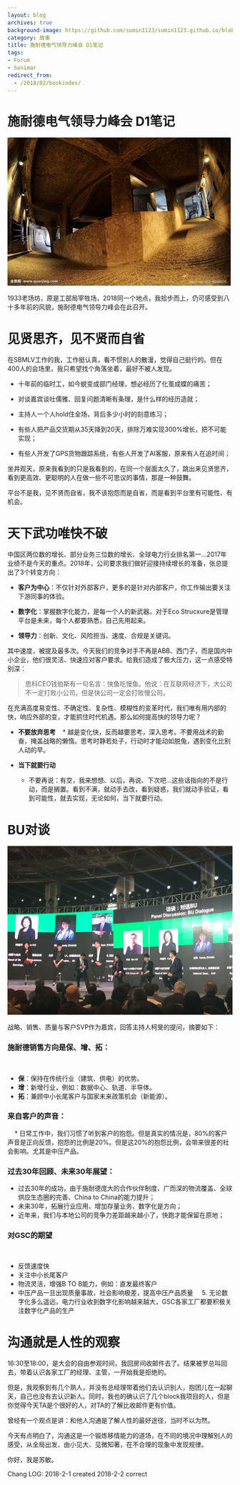 ```yaml
---
layout: blog
archives: true
background-image: https://github.com/sumin1123/sumin1123.github.io/blob/master/style/images/20180110/2078800214.jpg?raw=true
category: 故事
title: 施耐德电气领导力峰会 D1笔记
tags:
- Forum
- Senimar
redirect_from:
  - /2018/02/bookindex/
---
```



# 施耐德电气领导力峰会 D1笔记

![](https://github.com/sumin1123/sumin1123.github.io/blob/master/style/images/20180110/u=4048770817,1153109273&fm=200&gp=0.jpg?raw=true)

1933老场坊，原是工部局宰牲场，2018同一个地点，我拾步而上，仍可感受到八十多年前的风貌，施耐德电气领导力峰会在此召开。


# 见贤思齐，见不贤而自省

在SBMLV工作的我，工作挺认真，看不惯别人的散漫，觉得自己挺行的。但在400人的会场里，我只希望找个角落坐着，最好不被人发现。

* 十年前的临时工，如今蜕变成部门经理，想必经历了化茧成蝶的痛苦；

* 对谈嘉宾谈吐儒雅、回复问题清晰有条理，是什么样的经历造就；

* 主持人一个人hold住全场，背后多少小时的刻意练习；

* 有些人把产品交货期从35天降到20天，排除万难实现300%增长，把不可能实现；

* 有些人开发了GPS货物跟踪系统，有些人开发了AI客服，原来有人在追时间；


坐井观天，原来我看到的只是我看到的，在同一个层面太久了，跳出来见贤思齐，看到更高效、更聪明的人在做一些不可思议的事情，那是一种鼓舞。

平台不是我，见不贤而自省，我不该抱怨而是自省，而是看到平台里有可能性、有机会。


# 天下武功唯快不破

中国区两位数的增长、部分业务三位数的增长、全球电力行业排名第一...2017年业绩不是今天的重点。2018年，公司要求我们做好迎接持续增长的准备，张总提出了3个转变方向：

* **客户为中心**：不仅针对外部客户，更多的是针对内部客户，你工作输出要关注下游同事的体验。

* **数字化**：掌握数字化能力，是每一个人的新武器。对于Eco Strucxure是管理平台是未来，每个人都要熟悉，自己先用起来。

* **领导力**：创新、文化、风险担当、速度、合规是关键词。

其中速度，被提及最多次。今天我们的竞争对手不再是ABB、西门子，而是国内中小企业，他们很灵活、快速应对客户要求。给我们造成了极大压力，这一点感受特别深：

> 思科CEO钱伯斯有一句名言：快鱼吃慢鱼。他说：在互联网经济下，大公司不一定打败小公司，但是快公司一定会打败慢公司。


在充满高度易变性、不确定性、复杂性、模糊性的变革时代，我们唯有用内部的快，响应外部的变，才能抓住时代机遇。那么如何提高快的领导力呢？

* **不要放弃思考**
    * 越是变化快，反而越要思考，深入思考。不要用战术的勤奋，掩盖战略的懒惰。思考时静若处子，行动时才能动如脱兔，遇到变化比别人动的早。
    
* **当下就要行动**
    * 不要再说：有空，我来想想、以后，再说、下次吧...这些话指向的不是行动，而是搁置。看到不满，就动手去改，看到疑惑，我们就动手验证，看到可能性，就去实现，无论如何，当下就要行动。

# BU对谈

![](https://github.com/sumin1123/sumin1123.github.io/blob/master/style/images/20180110/1654983458.jpg?raw=true)

战略、销售、质量与客户SVP作为嘉宾，回答主持人柯旻的提问，摘要如下：

### 施耐德销售方向是保、增、拓：
    
* **保**：保持在传统行业（建筑、供电）的优势。
    
* **增**：新增行业，例如：数据中心、轨道、半导体。
    
* **拓**：兼顾中小长尾客户与国家未来政策机会（新能源）。
    
### 来自客户的声音：
    
    * 日常工作中，我们习惯了听到客户的抱怨。但是真实的情况是，80%的客户声音是正向反馈，抱怨的比例是20%。但是这20%的抱怨比例，会带来很差的社会影响。尤其是中压产品。

### 过去30年回顾、未来30年展望：

* 过去30年的成功，由于施耐德庞大的合作伙伴制度、广而深的物流覆盖、全球供应生态圈的完善、China to China的能力提升；
    
* 未来30年，拓展行业应用、增加存量业务、数字化是方向；
    
* 近年来，我们与本地公司的竞争力差距越来越小了，快跑才能保留在原地；


### 对GSC的期望
    
* 反馈速度快
    
* 关注中小长尾客户
    
* 物流灵活，增强B TO B能力，例如：直发最终客户
    
* 中压产品一旦出现质量事故，社会影响极差，提高中压产品质量
    
    5. 无论数字化多么遥远，电力行业收到数字化影响越来越大，GSC各家工厂都要积极关注数字化产品的生产

# 沟通就是人性的观察

16:30至18:00，是大会的自由参观时间，我回房间收邮件去了。结果被罗总叫回去，带着认识各家工厂的经理、主管，一开始我是拒绝的。

但是，我观察到有几个熟人，并没有总经理带着他们去认识别人，抱团儿在一起聊天，自己也没有去认识新人。同时，我也的确认识了几个block我项目的人，但是你觉得今天TA是个很好的人，对TA的了解比收邮件更有价值。

曾经有一个观点是讲：和他人沟通是了解人性的最好途径，当时不以为然。

今天有点明白了，沟通这是一个锻炼移情能力的道场，在不同的境况中理解别人的感受，从全局出发、由小见大、见微知著，在不合理的现象中发现规律。

你好，我是苏敏。


Chang LOG: 2018-2-1 created
2018-2-2 correct
